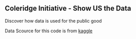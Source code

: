 ## Coleridge Initiative - Show US the Data 
Discover how data is used for the public good

Data Scource for this code is from <a href="https://www.kaggle.com/c/coleridgeinitiative-show-us-the-data/data"> kaggle 
